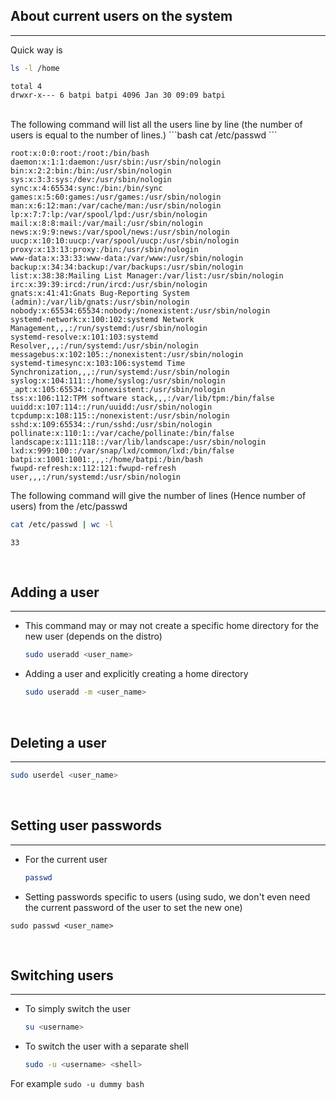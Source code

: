 
## About current users on the system
---
Quick way is 
```bash
ls -l /home
```

```
total 4
drwxr-x--- 6 batpi batpi 4096 Jan 30 09:09 batpi
```

<br/>
The following command will list all the users line by line (the number of users is equal to the number of lines.)
```bash
cat /etc/passwd
```

```
root:x:0:0:root:/root:/bin/bash
daemon:x:1:1:daemon:/usr/sbin:/usr/sbin/nologin
bin:x:2:2:bin:/bin:/usr/sbin/nologin
sys:x:3:3:sys:/dev:/usr/sbin/nologin
sync:x:4:65534:sync:/bin:/bin/sync
games:x:5:60:games:/usr/games:/usr/sbin/nologin
man:x:6:12:man:/var/cache/man:/usr/sbin/nologin
lp:x:7:7:lp:/var/spool/lpd:/usr/sbin/nologin
mail:x:8:8:mail:/var/mail:/usr/sbin/nologin
news:x:9:9:news:/var/spool/news:/usr/sbin/nologin
uucp:x:10:10:uucp:/var/spool/uucp:/usr/sbin/nologin
proxy:x:13:13:proxy:/bin:/usr/sbin/nologin
www-data:x:33:33:www-data:/var/www:/usr/sbin/nologin
backup:x:34:34:backup:/var/backups:/usr/sbin/nologin
list:x:38:38:Mailing List Manager:/var/list:/usr/sbin/nologin
irc:x:39:39:ircd:/run/ircd:/usr/sbin/nologin
gnats:x:41:41:Gnats Bug-Reporting System (admin):/var/lib/gnats:/usr/sbin/nologin
nobody:x:65534:65534:nobody:/nonexistent:/usr/sbin/nologin
systemd-network:x:100:102:systemd Network Management,,,:/run/systemd:/usr/sbin/nologin
systemd-resolve:x:101:103:systemd Resolver,,,:/run/systemd:/usr/sbin/nologin
messagebus:x:102:105::/nonexistent:/usr/sbin/nologin
systemd-timesync:x:103:106:systemd Time Synchronization,,,:/run/systemd:/usr/sbin/nologin
syslog:x:104:111::/home/syslog:/usr/sbin/nologin
_apt:x:105:65534::/nonexistent:/usr/sbin/nologin
tss:x:106:112:TPM software stack,,,:/var/lib/tpm:/bin/false
uuidd:x:107:114::/run/uuidd:/usr/sbin/nologin
tcpdump:x:108:115::/nonexistent:/usr/sbin/nologin
sshd:x:109:65534::/run/sshd:/usr/sbin/nologin
pollinate:x:110:1::/var/cache/pollinate:/bin/false
landscape:x:111:118::/var/lib/landscape:/usr/sbin/nologin
lxd:x:999:100::/var/snap/lxd/common/lxd:/bin/false
batpi:x:1001:1001:,,,:/home/batpi:/bin/bash
fwupd-refresh:x:112:121:fwupd-refresh user,,,:/run/systemd:/usr/sbin/nologin
```

The following command will give the number of lines (Hence number of users) from the /etc/passwd
```bash
cat /etc/passwd | wc -l
```
```
33
```

<br/>

## Adding a user
---
- This command may or may not create a specific home directory for the new user (depends on the distro)
	```bash
	sudo useradd <user_name>
	```

- Adding a user and explicitly creating a home directory 
	```bash
	sudo useradd -m <user_name>
	```

<br/>

## Deleting a user
---
```bash
sudo userdel <user_name>
```

<br/>

## Setting user passwords
---
- For the current user
	```bash
	passwd
	```
- Setting passwords specific to users (using sudo, we don't even need the current password of the user to set the new one)
```
sudo passwd <user_name>
```

<br/>

## Switching users 
---
- To simply switch the user
	```bash
	su <username>
	```
- To switch the user with a separate shell
	```bash
	sudo -u <username> <shell>
	```
For example `sudo -u dummy bash`
